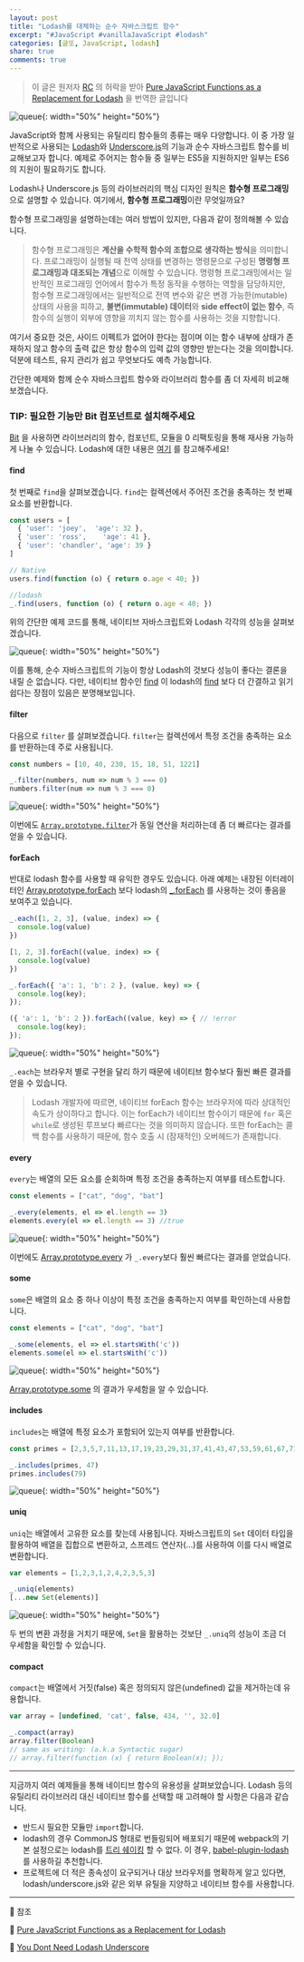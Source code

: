 ```yaml
---
layout: post
title: "Lodash를 대체하는 순수 자바스크립트 함수"
excerpt: "#JavaScript #vanillaJavaScript #lodash"
categories: [글또, JavaScript, lodash]
share: true
comments: true
---
```


> 이 글은 원저자 [RC](https://medium.com/@rcdexta) 의 허락을 받아 [Pure JavaScript Functions as a Replacement for Lodash](https://blog.bitsrc.io/you-dont-need-lodash-or-how-i-started-loving-javascript-functions-3f45791fa6cd) 을 번역한 글입니다

![queue](https://miro.medium.com/max/1400/1*zbJmSCECXK13rS7-4CsRzQ.png){: width="50%" height="50%"}

JavaScript와 함께 사용되는 유틸리티 함수들의 종류는 매우 다양합니다.
이 중 가장 일반적으로 사용되는 [Lodash](https://lodash.com)와 [Underscore.js](https://underscorejs.org)의 기능과 순수 자바스크립트 함수를 비교해보고자 합니다.
예제로 주어지는 함수들 중 일부는 ES5을 지원하지만 일부는 ES6의 지원이 필요하기도 합니다.

Lodash나 Underscore.js 등의 라이브러리의 핵심 디자인 원칙은 **함수형 프로그래밍**으로 설명할 수 있습니다.
여기에서, **함수형 프로그래밍**이란 무엇일까요?

함수형 프로그래밍을 설명하는데는 여러 방법이 있지만, 다음과 같이 정의해볼 수 있습니다.
> 함수형 프로그래밍은 **계산을 수학적 함수의 조합으로 생각하는 방식**을 의미합니다.
프로그래밍이 실행될 때 전역 상태를 변경하는 명령문으로 구성된 **명령형 프로그래밍과 대조되는 개념**으로 이해할 수 있습니다.
명령형 프로그래밍에서는 일반적인 프로그래밍 언어에서 함수가 특정 동작을 수행하는 역할을 담당하지만,
함수형 프로그래밍에서는 일반적으로 전역 변수와 같은 변경 가능한(mutable) 상태의 사용을 피하고, **불변(immutable) 데이터**와 **side effect이 없는 함수**, 즉 함수의 실행이 외부에 영향을 끼치지 않는 함수를 사용하는 것을 지향합니다.

여기서 중요한 것은, 사이드 이펙트가 없어야 한다는 점이며 이는 함수 내부에 상태가 존재하지 않고 함수의 출력 값은 항상 함수의 입력 값의 영향만 받는다는 것을 의미합니다.
덕분에 테스트, 유지 관리가 쉽고 무엇보다도 예측 가능합니다.

간단한 예제와 함께 순수 자바스크립트 함수와 라이브러리 함수를 좀 더 자세히 비교해보겠습니다.

### TIP: 필요한 기능만 Bit 컴포넌트로 설치해주세요

[Bit](https://github.com/teambit/bit) 을 사용하면 라이브러리의 함수, 컴포넌트, 모듈을 0 리팩토링을 통해 재사용 가능하게 나눌 수 있습니다.
Lodash에 대한 내용은 [여기](https://bit.dev/lodash/lodash) 를 참고해주세요!

#### find

첫 번째로 `find`을 살펴보겠습니다. `find`는 컬렉션에서 주어진 조건을 충족하는 첫 번째 요소를 반환합니다.

```javascript
const users = [
  { 'user': 'joey',  'age': 32 },
  { 'user': 'ross',    'age': 41 },
  { 'user': 'chandler', 'age': 39 }
]

// Native
users.find(function (o) { return o.age < 40; })

//lodash
_.find(users, function (o) { return o.age < 40; })
```

위의 간단한 예제 코드를 통해, 네이티브 자바스크립트와 Lodash 각각의 성능을 살펴보겠습니다.

![queue](https://miro.medium.com/max/1400/1*aw5pv3HKxsHsV1jh434UYg.png){: width="50%" height="50%"}

이를 통해, 순수 자바스크립트의 기능이 항상 Lodash의 것보다 성능이 좋다는 결론을 내릴 순 없습니다.
다만, 네이티브 함수인 [find](https://developer.mozilla.org/en-US/docs/Web/JavaScript/Reference/Global_Objects/Array/find) 이 lodash의 [find](https://lodash.com/docs/4.17.15#find) 보다 더 간결하고 읽기 쉽다는 장점이 있음은 분명해보입니다.


#### filter

다음으로 `filter` 를 살펴보겠습니다.
`filter`는 컬렉션에서 특정 조건을 충족하는 요소를 반환하는데 주로 사용됩니다.

```javascript
const numbers = [10, 40, 230, 15, 18, 51, 1221]       

_.filter(numbers, num => num % 3 === 0)
numbers.filter(num => num % 3 === 0)
```

![queue](https://miro.medium.com/max/1400/1*lstVPT2qm3OesKxOm3OoGg.png){: width="50%" height="50%"}

이번에도 [`Array.prototype.filter`](https://developer.mozilla.org/en-US/docs/Web/JavaScript/Reference/Global_Objects/Array/filter)가 동일 연산을 처리하는데 좀 더 빠르다는 결과를 얻을 수 있습니다.

#### forEach

반대로 lodash 함수를 사용할 때 유익한 경우도 있습니다.
아래 예제는 내장된 이터레이터인 [Array.prototype.forEach](https://developer.mozilla.org/en-US/docs/Web/JavaScript/Reference/Global_Objects/Array/forEach) 보다 lodash의 [_.forEach](https://lodash.com/docs/4.17.15#forEach) 를 사용하는 것이 좋음을 보여주고 있습니다.

```javascript
_.each([1, 2, 3], (value, index) => {
  console.log(value)
})

[1, 2, 3].forEach((value, index) => {
  console.log(value)
})

_.forEach({ 'a': 1, 'b': 2 }, (value, key) => {
  console.log(key);
});

({ 'a': 1, 'b': 2 }).forEach((value, key) => { // !error
  console.log(key); 
});
```

![queue](https://miro.medium.com/max/1400/1*sqlnG7flP2igrYUnt7YSzA.png){: width="50%" height="50%"}

`_.each`는 브라우저 별로 구현을 달리 하기 때문에 네이티브 함수보다 훨씬 빠른 결과를 얻을 수 있습니다.

> Lodash 개발자에 따르면, 네이티브 forEach 함수는 브라우저에 따라 상대적인 속도가 상이하다고 합니다.
> 이는 forEach가 네이티브 함수이기 때문에 `for` 혹은 `while`로 생성된 루프보다 빠르다는 것을 의미하지 않습니다.
> 또한 forEach는 콜백 함수를 사용하기 때문에, 함수 호출 시 (잠재적인) 오버헤드가 존재합니다.

#### every

`every`는 배열의 모든 요소를 순회하며 특정 조건을 충족하는지 여부를 테스트합니다.


```javascript
const elements = ["cat", "dog", "bat"]

_.every(elements, el => el.length == 3)
elements.every(el => el.length == 3) //true
```

![queue](https://miro.medium.com/max/1400/1*_CJMbz8wzHiv6R2SP7h9Gw.png){: width="50%" height="50%"}

이번에도 [Array.prototype.every](https://developer.mozilla.org/en-US/docs/Web/JavaScript/Reference/Global_Objects/Array/every) 가 `_.every`보다 훨씬 빠르다는 결과를 얻었습니다. 

#### some

`some`은 배열의 요소 중 하나 이상이 특정 조건을 충족하는지 여부를 확인하는데 사용합니다.

```javascript
const elements = ["cat", "dog", "bat"]

_.some(elements, el => el.startsWith('c'))
elements.some(el => el.startsWith('c'))
```

![queue](https://miro.medium.com/max/1400/1*EBznqoWTqNjrARQE_yJpTw.png){: width="50%" height="50%"}

[Array.prototype.some](https://developer.mozilla.org/en-US/docs/Web/JavaScript/Reference/Global_Objects/Array/some) 의 결과가 우세함을 알 수 있습니다.

#### includes

`includes`는 배열에 특정 요소가 포함되어 있는지 여부를 반환합니다.

```javascript
const primes = [2,3,5,7,11,13,17,19,23,29,31,37,41,43,47,53,59,61,67,71,73,79,83,97]

_.includes(primes, 47)
primes.includes(79)
```
![queue](https://miro.medium.com/max/1400/1*WW2NTx8Ka4PKul6gPPvOuQ.png){: width="50%" height="50%"}

#### uniq

`uniq`는 배열에서 고유한 요소를 찾는데 사용됩니다.
자바스크립트의 `Set` 데이터 타입을 활용하여 배열을 집합으로 변환하고, 스프레드 연산자(...)를 사용하여 이를 다시 배열로 변환합니다.

```javascript
var elements = [1,2,3,1,2,4,2,3,5,3]

_.uniq(elements)
[...new Set(elements)]
```

![queue](https://miro.medium.com/max/1400/1*GOx7k9e6DFast8jPSmPKpQ.png){: width="50%" height="50%"}

두 번의 변환 과정을 거치기 때문에, `Set`을 활용하는 것보단 `_.uniq`의 성능이 조금 더 우세함을 확인할 수 있습니다.

#### compact

`compact`는 배열에서 거짓(false) 혹은 정의되지 않은(undefined) 값을 제거하는데 유용합니다.

```javascript
var array = [undefined, 'cat', false, 434, '', 32.0]

_.compact(array)
array.filter(Boolean)
// same as writing: (a.k.a Syntactic sugar)
// array.filter(function (x) { return Boolean(x); });
```

---

지금까지 여러 예제들을 통해 네이티브 함수의 유용성을 살펴보았습니다.
Lodash 등의 유틸리티 라이브러리 대신 네이티브 함수를 선택할 때 고려해야 할 사항은 다음과 같습니다.

- 반드시 필요한 모듈만 `import`합니다.
- lodash의 경우 CommonJS 형태로 번들링되어 배포되기 때문에 webpack의 기본 설정으로는 lodash를 [트리 쉐이킹](https://webpack.js.org/guides/tree-shaking/) 할 수 없다.
  이 경우, [babel-plugin-lodash](https://github.com/lodash/babel-plugin-lodash) 를 사용하길 추천합니다.
- 프로젝트에 더 적은 종속성이 요구되거나 대상 브라우저를 명확하게 알고 있다면, lodash/underscore.js와 같은 외부 유틸을 지양하고 네이티브 함수를 사용합니다.

---

🔗 참조

📌 [Pure JavaScript Functions as a Replacement for Lodash](https://blog.bitsrc.io/you-dont-need-lodash-or-how-i-started-loving-javascript-functions-3f45791fa6cd)

📌 [You Dont Need Lodash Underscore](https://github.com/you-dont-need/You-Dont-Need-Lodash-Underscore)